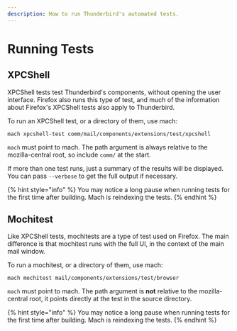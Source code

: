 ```yaml
---
description: How to run Thunderbird's automated tests.
---
```


# Running Tests

## XPCShell

XPCShell tests test Thunderbird's components, without opening the user interface. Firefox also runs this type of test, and much of the information about Firefox's XPCShell tests also apply to Thunderbird.

To run an XPCShell test, or a directory of them, use mach:

```text
mach xpcshell-test comm/mail/components/extensions/test/xpcshell
```

`mach` must point to mach. The path argument is always relative to the mozilla-central root, so include `comm/` at the start.

If more than one test runs, just a summary of the results will be displayed. You can pass `--verbose` to get the full output if necessary.

{% hint style="info" %}
You may notice a long pause when running tests for the first time after building. Mach is reindexing the tests.
{% endhint %}

## Mochitest

Like XPCShell tests, mochitests are a type of test used on Firefox. The main difference is that mochitest runs with the full UI, in the context of the main mail window.

To run a mochitest, or a directory of them, use mach:

```text
mach mochitest mail/components/extensions/test/browser
```

`mach` must point to mach. The path argument is **not** relative to the mozilla-central root, it points directly at the test in the source directory.

{% hint style="info" %}
You may notice a long pause when running tests for the first time after building. Mach is reindexing the tests.
{% endhint %}

